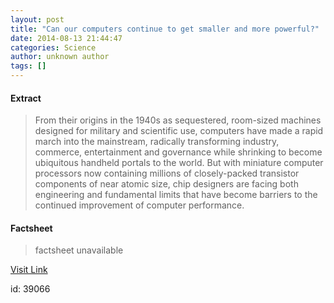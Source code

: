 ```yaml
---
layout: post
title: "Can our computers continue to get smaller and more powerful?"
date: 2014-08-13 21:44:47
categories: Science
author: unknown author
tags: []
---
```



#### Extract
>From their origins in the 1940s as sequestered, room-sized machines designed for military and scientific use, computers have made a rapid march into the mainstream, radically transforming industry, commerce, entertainment and governance while shrinking to become ubiquitous handheld portals to the world. But with miniature computer processors now containing millions of closely-packed transistor components of near atomic size, chip designers are facing both engineering and fundamental limits that have become barriers to the continued improvement of computer performance.

#### Factsheet
>factsheet unavailable

[Visit Link](http://feeds.sciencedaily.com/~r/sciencedaily/~3/tRzzMGpNO_g/140813174447.htm)

id:   39066
